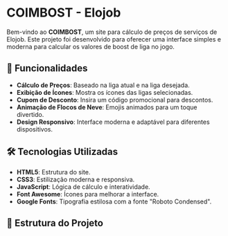 # COIMBOST - Elojob

Bem-vindo ao **COIMBOST**, um site para cálculo de preços de serviços de Elojob. Este projeto foi desenvolvido para oferecer uma interface simples e moderna para calcular os valores de boost de liga no jogo.

## 🚀 Funcionalidades

- **Cálculo de Preços**: Baseado na liga atual e na liga desejada.
- **Exibição de Ícones**: Mostra os ícones das ligas selecionadas.
- **Cupom de Desconto**: Insira um código promocional para descontos.
- **Animação de Flocos de Neve**: Emojis animados para um toque divertido.
- **Design Responsivo**: Interface moderna e adaptável para diferentes dispositivos.

## 🛠️ Tecnologias Utilizadas

- **HTML5**: Estrutura do site.
- **CSS3**: Estilização moderna e responsiva.
- **JavaScript**: Lógica de cálculo e interatividade.
- **Font Awesome**: Ícones para melhorar a interface.
- **Google Fonts**: Tipografia estilosa com a fonte "Roboto Condensed".

## 📂 Estrutura do Projeto
